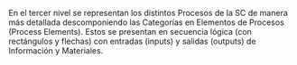 En el tercer nivel se representan los distintos Procesos de la SC de manera más detallada descomponiendo las Categorías en Elementos de Procesos (Process Elements). Estos se presentan en secuencia lógica (con rectángulos y flechas) con entradas (inputs) y salidas (outputs) de Información y Materiales.
